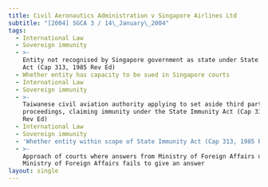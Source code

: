 ```yaml
---
title: Civil Aeronautics Administration v Singapore Airlines Ltd
subtitle: "[2004] SGCA 3 / 14\_January\_2004"
tags:
  - International Law
  - Sovereign immunity
  - >-
    Entity not recognised by Singapore government as state under State Immunity
    Act (Cap 313, 1985 Rev Ed)
  - Whether entity has capacity to be sued in Singapore courts
  - International Law
  - Sovereign immunity
  - >-
    Taiwanese civil aviation authority applying to set aside third party
    proceedings, claiming immunity under the State Immunity Act (Cap 313, 1985
    Rev Ed)
  - International Law
  - Sovereign immunity
  - 'Whether entity within scope of State Immunity Act (Cap 313, 1985 Rev Ed)'
  - >-
    Approach of courts where answers from Ministry of Foreign Affairs unclear or
    Ministry of Foreign Affairs fails to give an answer
layout: single
---
```


